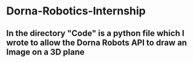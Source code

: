 # Dorna-Robotics-Internship
## In the directory "Code" is a python file which I wrote to allow the Dorna Robots API to draw an Image on a 3D plane
